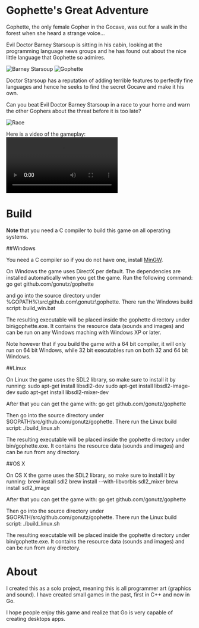 # Gophette's Great Adventure

Gophette, the only female Gopher in the Gocave, was out for a walk in the forest when she heard a strange voice...

Evil Doctor Barney Starsoup is sitting in his cabin, looking at the programming language news groups and he has found out about the nice little language that Gophette so admires.

![Barney Starsoup](https://raw.githubusercontent.com/gophergala2016/gophette/master/screenshots/barney_starsoup.png)
![Gophette](https://raw.githubusercontent.com/gophergala2016/gophette/master/screenshots/gophette.png)

Doctor Starsoup has a reputation of adding terrible features to perfectly fine languages and hence he seeks to find the secret Gocave and make it his own.

Can you beat Evil Doctor Barney Starsoup in a race to your home and warn the other Gophers about the threat before it is too late?

![Race](https://raw.githubusercontent.com/gophergala2016/gophette/master/screenshots/race.png)

Here is a video of the gameplay:
![Gameplay](https://github.com/gophergala2016/gophette/raw/master/screenshots/gameplay.flv)

# Build

**Note** that you need a C compiler to build this game on all operating systems.

##Windows

You need a C compiler so if you do not have one, install [MinGW](http://sourceforge.net/projects/mingw/files/).

On Windows the game uses DirectX per default. The dependencies are installed automatically when you get the game.
Run the following command:
	go get github.com/gonutz/gophette

and go into the source directory under %GOPATH%\src\github.com\gonutz\gophette. There run the Windows build script:
	build_win.bat

The resulting executable will be placed inside the gophette directory under bin\gophette.exe. It contains the resource data (sounds and images) and can be run on any Windows maching with Windows XP or later.

Note however that if you build the game with a 64 bit compiler, it will only run on 64 bit Windows, while 32 bit executables run on both 32 and 64 bit Windows.

##Linux

On Linux the game uses the SDL2 library, so make sure to install it by running:
	sudo apt-get install libsdl2-dev
	sudo apt-get install libsdl2-image-dev
	sudo apt-get install libsdl2-mixer-dev

After that you can get the game with:
	go get github.com/gonutz/gophette

Then go into the source directory under $GOPATH/src/github.com/gonutz/gophette. There run the Linux build script:
	./build_linux.sh

The resulting executable will be placed inside the gophette directory under bin/gophette.exe. It contains the resource data (sounds and images) and can be run from any directory.

##OS X

On OS X the game uses the SDL2 library, so make sure to install it by running:
	brew install sdl2
	brew install --with-libvorbis sdl2_mixer
	brew install sdl2_image

After that you can get the game with:
	go get github.com/gonutz/gophette

Then go into the source directory under $GOPATH/src/github.com/gonutz/gophette. There run the Linux build script:
	./build_linux.sh

The resulting executable will be placed inside the gophette directory under bin/gophette.exe. It contains the resource data (sounds and images) and can be run from any directory.

# About

I created this as a solo project, meaning this is all programmer art (graphics and sound). I have created small games in the past, first in C++ and now in Go.

I hope people enjoy this game and realize that Go is very capable of creating desktops apps.
